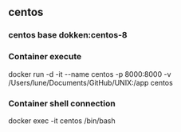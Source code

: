 ## centos

### centos base dokken:centos-8

### Container execute		    
docker run -d -it --name centos -p 8000:8000 -v /Users/lune/Documents/GitHub/UNIX:/app centos 

### Container shell connection
docker exec -it centos /bin/bash
